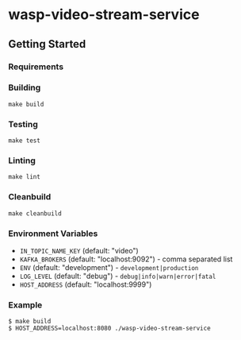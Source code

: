 # wasp-video-stream-service

## Getting Started

### Requirements

### Building

```
make build
```

### Testing

```
make test
```

### Linting

```
make lint
```

### Cleanbuild

```
make cleanbuild
```

### Environment Variables

- `IN_TOPIC_NAME_KEY` (default: "video")
- `KAFKA_BROKERS` (default: "localhost:9092") - comma separated list
- `ENV` (default: "development") - `development|production`
- `LOG_LEVEL` (default: "debug") - `debug|info|warn|error|fatal`
- `HOST_ADDRESS` (default: "localhost:9999")

### Example

```
$ make build
$ HOST_ADDRESS=localhost:8080 ./wasp-video-stream-service
```
